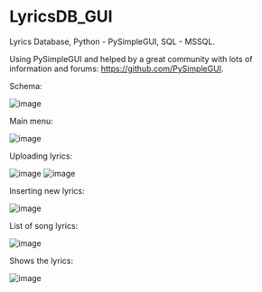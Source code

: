 # LyricsDB_GUI
Lyrics Database,  Python - PySimpleGUI, SQL - MSSQL.

Using PySimpleGUI and helped by a great community with lots of information and forums: https://github.com/PySimpleGUI.


Schema:

![image](https://github.com/uriya66/LyricsDB_GUI/assets/35742868/8780de56-b516-4a07-b1d5-85489edb9be8)

Main menu:

![image](https://github.com/uriya66/LyricsDB_GUI/assets/35742868/d18bf759-1b48-496d-9701-d75b973a55b7)

Uploading lyrics:

![image](https://github.com/uriya66/LyricsDB_GUI/assets/35742868/4b84ff68-95fc-4ef9-ac81-3eab18b640e1)
![image](https://github.com/uriya66/LyricsDB_GUI/assets/35742868/cbdd6476-1b05-47a4-ac86-d318da2ba1ba)

Inserting new lyrics:

![image](https://github.com/uriya66/LyricsDB_GUI/assets/35742868/12601c64-8a1c-458a-acaa-b018b1f90046)

List of song lyrics:

![image](https://github.com/uriya66/LyricsDB_GUI/assets/35742868/d916aaca-a85b-4d47-be17-2f30a8c8b2db)

Shows the lyrics:

![image](https://github.com/uriya66/LyricsDB_GUI/assets/35742868/05aa1e83-e9a9-439a-ac3c-f540de48edac)

